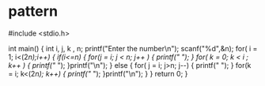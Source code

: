 # pattern
#include <stdio.h>

int main() {
    	int i, j, k , n;
	printf("Enter the number\n");
	scanf("%d",&n);
	for( i = 1; i<(2*n);i++)
	{
	    if(i<=n)
	    {
	        for(j = i; j < n; j++ )
	        {
	            printf(" ");
	        }
	        for( k = 0; k < i ; k++ )
	        {
	            printf("* ");
	        }printf("\n");
	    }
	    else
	    {
	        for( j = i; j>n; j--)
	        {
	            printf(" ");
	        }
	        for(k = i; k<(2*n); k++)
	        {
	            printf("* ");
	        }printf("\n");
	    }
	}
	return 0;
}
